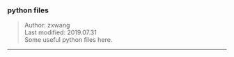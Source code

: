 ### python files  
> Author: zxwang<br>
> Last modified: 2019.07.31<br>
> Some useful python files here.<br>
---



